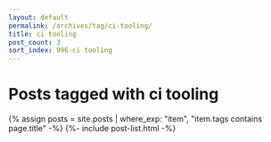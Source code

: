 ```yaml
---
layout: default
permalink: /archives/tag/ci-tooling/
title: ci tooling
post_count: 3
sort_index: 996-ci tooling
---
```

<h1 class="page-heading">Posts tagged with ci tooling</h1>
{% assign posts = site.posts | where_exp: "item", "item.tags contains page.title" -%}
{%- include post-list.html -%}
